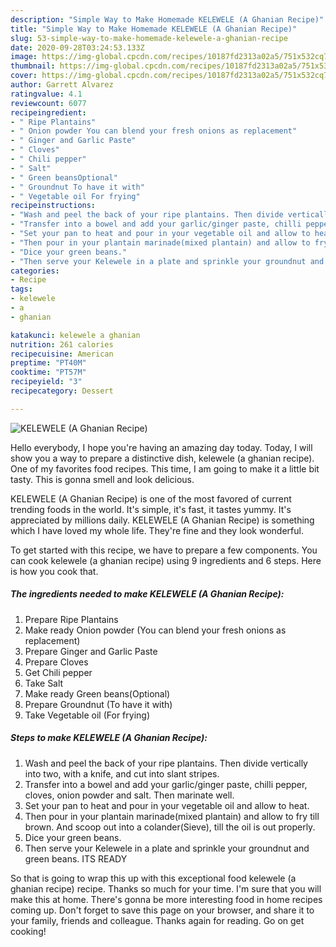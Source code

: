 ```yaml
---
description: "Simple Way to Make Homemade KELEWELE (A Ghanian Recipe)"
title: "Simple Way to Make Homemade KELEWELE (A Ghanian Recipe)"
slug: 53-simple-way-to-make-homemade-kelewele-a-ghanian-recipe
date: 2020-09-28T03:24:53.133Z
image: https://img-global.cpcdn.com/recipes/10187fd2313a02a5/751x532cq70/kelewele-a-ghanian-recipe-recipe-main-photo.jpg
thumbnail: https://img-global.cpcdn.com/recipes/10187fd2313a02a5/751x532cq70/kelewele-a-ghanian-recipe-recipe-main-photo.jpg
cover: https://img-global.cpcdn.com/recipes/10187fd2313a02a5/751x532cq70/kelewele-a-ghanian-recipe-recipe-main-photo.jpg
author: Garrett Alvarez
ratingvalue: 4.1
reviewcount: 6077
recipeingredient:
- " Ripe Plantains"
- " Onion powder You can blend your fresh onions as replacement"
- " Ginger and Garlic Paste"
- " Cloves"
- " Chili pepper"
- " Salt"
- " Green beansOptional"
- " Groundnut To have it with"
- " Vegetable oil For frying"
recipeinstructions:
- "Wash and peel the back of your ripe plantains. Then divide vertically into two, with a knife, and cut into slant stripes."
- "Transfer into a bowel and add your garlic/ginger paste, chilli pepper, cloves, onion powder and salt. Then marinate well."
- "Set your pan to heat and pour in your vegetable oil and allow to heat."
- "Then pour in your plantain marinade(mixed plantain) and allow to fry till brown. And scoop out into a colander(Sieve), till the oil is out properly."
- "Dice your green beans."
- "Then serve your Kelewele in a plate and sprinkle your groundnut and green beans. ITS READY"
categories:
- Recipe
tags:
- kelewele
- a
- ghanian

katakunci: kelewele a ghanian 
nutrition: 261 calories
recipecuisine: American
preptime: "PT40M"
cooktime: "PT57M"
recipeyield: "3"
recipecategory: Dessert

---
```



![KELEWELE (A Ghanian Recipe)](https://img-global.cpcdn.com/recipes/10187fd2313a02a5/751x532cq70/kelewele-a-ghanian-recipe-recipe-main-photo.jpg)

Hello everybody, I hope you're having an amazing day today. Today, I will show you a way to prepare a distinctive dish, kelewele (a ghanian recipe). One of my favorites food recipes. This time, I am going to make it a little bit tasty. This is gonna smell and look delicious.



KELEWELE (A Ghanian Recipe) is one of the most favored of current trending foods in the world. It's simple, it's fast, it tastes yummy. It's appreciated by millions daily. KELEWELE (A Ghanian Recipe) is something which I have loved my whole life. They're fine and they look wonderful.


To get started with this recipe, we have to prepare a few components. You can cook kelewele (a ghanian recipe) using 9 ingredients and 6 steps. Here is how you cook that.

<!--inarticleads1-->

##### The ingredients needed to make KELEWELE (A Ghanian Recipe):

1. Prepare  Ripe Plantains
1. Make ready  Onion powder (You can blend your fresh onions as replacement)
1. Prepare  Ginger and Garlic Paste
1. Prepare  Cloves
1. Get  Chili pepper
1. Take  Salt
1. Make ready  Green beans(Optional)
1. Prepare  Groundnut (To have it with)
1. Take  Vegetable oil (For frying)




<!--inarticleads2-->

##### Steps to make KELEWELE (A Ghanian Recipe):

1. Wash and peel the back of your ripe plantains. Then divide vertically into two, with a knife, and cut into slant stripes.
1. Transfer into a bowel and add your garlic/ginger paste, chilli pepper, cloves, onion powder and salt. Then marinate well.
1. Set your pan to heat and pour in your vegetable oil and allow to heat.
1. Then pour in your plantain marinade(mixed plantain) and allow to fry till brown. And scoop out into a colander(Sieve), till the oil is out properly.
1. Dice your green beans.
1. Then serve your Kelewele in a plate and sprinkle your groundnut and green beans. ITS READY




So that is going to wrap this up with this exceptional food kelewele (a ghanian recipe) recipe. Thanks so much for your time. I'm sure that you will make this at home. There's gonna be more interesting food in home recipes coming up. Don't forget to save this page on your browser, and share it to your family, friends and colleague. Thanks again for reading. Go on get cooking!
